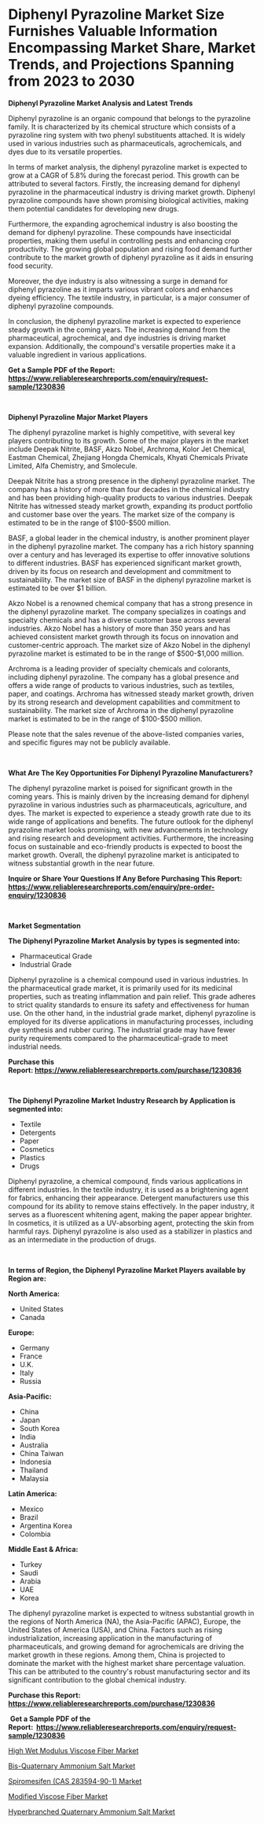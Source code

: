 <p><h1>Diphenyl Pyrazoline Market Size Furnishes Valuable Information Encompassing Market Share, Market Trends, and Projections Spanning from 2023 to 2030</h1></p><p><strong>Diphenyl Pyrazoline Market Analysis and Latest Trends</strong></p>
<p><p>Diphenyl pyrazoline is an organic compound that belongs to the pyrazoline family. It is characterized by its chemical structure which consists of a pyrazoline ring system with two phenyl substituents attached. It is widely used in various industries such as pharmaceuticals, agrochemicals, and dyes due to its versatile properties.</p><p>In terms of market analysis, the diphenyl pyrazoline market is expected to grow at a CAGR of 5.8% during the forecast period. This growth can be attributed to several factors. Firstly, the increasing demand for diphenyl pyrazoline in the pharmaceutical industry is driving market growth. Diphenyl pyrazoline compounds have shown promising biological activities, making them potential candidates for developing new drugs.</p><p>Furthermore, the expanding agrochemical industry is also boosting the demand for diphenyl pyrazoline. These compounds have insecticidal properties, making them useful in controlling pests and enhancing crop productivity. The growing global population and rising food demand further contribute to the market growth of diphenyl pyrazoline as it aids in ensuring food security.</p><p>Moreover, the dye industry is also witnessing a surge in demand for diphenyl pyrazoline as it imparts various vibrant colors and enhances dyeing efficiency. The textile industry, in particular, is a major consumer of diphenyl pyrazoline compounds.</p><p>In conclusion, the diphenyl pyrazoline market is expected to experience steady growth in the coming years. The increasing demand from the pharmaceutical, agrochemical, and dye industries is driving market expansion. Additionally, the compound's versatile properties make it a valuable ingredient in various applications.</p></p>
<p><strong>Get a Sample PDF of the Report:&nbsp; <a href="https://www.reliableresearchreports.com/enquiry/request-sample/1230836">https://www.reliableresearchreports.com/enquiry/request-sample/1230836</a></strong></p>
<p>&nbsp;</p>
<p><strong>Diphenyl Pyrazoline Major Market Players</strong></p>
<p><p>The diphenyl pyrazoline market is highly competitive, with several key players contributing to its growth. Some of the major players in the market include Deepak Nitrite, BASF, Akzo Nobel, Archroma, Kolor Jet Chemical, Eastman Chemical, Zhejiang Hongda Chemicals, Khyati Chemicals Private Limited, Alfa Chemistry, and Smolecule.</p><p>Deepak Nitrite has a strong presence in the diphenyl pyrazoline market. The company has a history of more than four decades in the chemical industry and has been providing high-quality products to various industries. Deepak Nitrite has witnessed steady market growth, expanding its product portfolio and customer base over the years. The market size of the company is estimated to be in the range of $100-$500 million.</p><p>BASF, a global leader in the chemical industry, is another prominent player in the diphenyl pyrazoline market. The company has a rich history spanning over a century and has leveraged its expertise to offer innovative solutions to different industries. BASF has experienced significant market growth, driven by its focus on research and development and commitment to sustainability. The market size of BASF in the diphenyl pyrazoline market is estimated to be over $1 billion.</p><p>Akzo Nobel is a renowned chemical company that has a strong presence in the diphenyl pyrazoline market. The company specializes in coatings and specialty chemicals and has a diverse customer base across several industries. Akzo Nobel has a history of more than 350 years and has achieved consistent market growth through its focus on innovation and customer-centric approach. The market size of Akzo Nobel in the diphenyl pyrazoline market is estimated to be in the range of $500-$1,000 million.</p><p>Archroma is a leading provider of specialty chemicals and colorants, including diphenyl pyrazoline. The company has a global presence and offers a wide range of products to various industries, such as textiles, paper, and coatings. Archroma has witnessed steady market growth, driven by its strong research and development capabilities and commitment to sustainability. The market size of Archroma in the diphenyl pyrazoline market is estimated to be in the range of $100-$500 million.</p><p>Please note that the sales revenue of the above-listed companies varies, and specific figures may not be publicly available.</p></p>
<p>&nbsp;</p>
<p><strong>What Are The Key Opportunities For Diphenyl Pyrazoline Manufacturers?</strong></p>
<p><p>The diphenyl pyrazoline market is poised for significant growth in the coming years. This is mainly driven by the increasing demand for diphenyl pyrazoline in various industries such as pharmaceuticals, agriculture, and dyes. The market is expected to experience a steady growth rate due to its wide range of applications and benefits. The future outlook for the diphenyl pyrazoline market looks promising, with new advancements in technology and rising research and development activities. Furthermore, the increasing focus on sustainable and eco-friendly products is expected to boost the market growth. Overall, the diphenyl pyrazoline market is anticipated to witness substantial growth in the near future.</p></p>
<p><strong>Inquire or Share Your Questions If Any Before Purchasing This Report: <a href="https://www.reliableresearchreports.com/enquiry/pre-order-enquiry/1230836">https://www.reliableresearchreports.com/enquiry/pre-order-enquiry/1230836</a></strong></p>
<p>&nbsp;</p>
<p><strong>Market Segmentation</strong></p>
<p><strong>The Diphenyl Pyrazoline Market Analysis by types is segmented into:</strong></p>
<p><ul><li>Pharmaceutical Grade</li><li>Industrial Grade</li></ul></p>
<p><p>Diphenyl pyrazoline is a chemical compound used in various industries. In the pharmaceutical grade market, it is primarily used for its medicinal properties, such as treating inflammation and pain relief. This grade adheres to strict quality standards to ensure its safety and effectiveness for human use. On the other hand, in the industrial grade market, diphenyl pyrazoline is employed for its diverse applications in manufacturing processes, including dye synthesis and rubber curing. The industrial grade may have fewer purity requirements compared to the pharmaceutical-grade to meet industrial needs.</p></p>
<p><strong>Purchase this Report:&nbsp;<a href="https://www.reliableresearchreports.com/purchase/1230836">https://www.reliableresearchreports.com/purchase/1230836</a></strong></p>
<p>&nbsp;</p>
<p><strong>The Diphenyl Pyrazoline Market Industry Research by Application is segmented into:</strong></p>
<p><ul><li>Textile</li><li>Detergents</li><li>Paper</li><li>Cosmetics</li><li>Plastics</li><li>Drugs</li></ul></p>
<p><p>Diphenyl pyrazoline, a chemical compound, finds various applications in different industries. In the textile industry, it is used as a brightening agent for fabrics, enhancing their appearance. Detergent manufacturers use this compound for its ability to remove stains effectively. In the paper industry, it serves as a fluorescent whitening agent, making the paper appear brighter. In cosmetics, it is utilized as a UV-absorbing agent, protecting the skin from harmful rays. Diphenyl pyrazoline is also used as a stabilizer in plastics and as an intermediate in the production of drugs.</p></p>
<p>&nbsp;</p>
<p><strong>In terms of Region, the Diphenyl Pyrazoline Market Players available by Region are:</strong></p>
<p>
    <p> <strong> North America: </strong>
        <ul>
            <li>United States</li>
            <li>Canada</li>
        </ul>
        </p> 
    <p> <strong> Europe: </strong>
        <ul>
            <li>Germany</li>
            <li>France</li>
            <li>U.K.</li>
            <li>Italy</li>
            <li>Russia</li>
        </ul>
        </p> 
    <p> <strong> Asia-Pacific: </strong>
        <ul>
            <li>China</li>
            <li>Japan</li>
            <li>South Korea</li>
            <li>India</li>
            <li>Australia</li>
            <li>China Taiwan</li>
            <li>Indonesia</li>
            <li>Thailand</li>
            <li>Malaysia</li>
        </ul>
        </p> 
    <p> <strong> Latin America: </strong>
        <ul>
            <li>Mexico</li>
            <li>Brazil</li>
            <li>Argentina Korea</li>
            <li>Colombia</li>
        </ul>
        </p> 
    <p> <strong> Middle East & Africa: </strong>
        <ul>
            <li>Turkey</li>
            <li>Saudi</li>
            <li>Arabia</li>
            <li>UAE</li>
            <li>Korea</li>
        </ul>
    </p>
    </p>
<p><p>The diphenyl pyrazoline market is expected to witness substantial growth in the regions of North America (NA), the Asia-Pacific (APAC), Europe, the United States of America (USA), and China. Factors such as rising industrialization, increasing application in the manufacturing of pharmaceuticals, and growing demand for agrochemicals are driving the market growth in these regions. Among them, China is projected to dominate the market with the highest market share percentage valuation. This can be attributed to the country's robust manufacturing sector and its significant contribution to the global chemical industry.</p></p>
<p><strong>Purchase this Report: <a href="https://www.reliableresearchreports.com/purchase/1230836">https://www.reliableresearchreports.com/purchase/1230836</a></strong></p>
<p>&nbsp;<strong>Get a Sample PDF of the Report:&nbsp;&nbsp;<a href="https://www.reliableresearchreports.com/enquiry/request-sample/1230836">https://www.reliableresearchreports.com/enquiry/request-sample/1230836</a></strong></p>
<p><strong></strong></p>
<p><p><a href="https://github.com/marloy8/Market-Research-Report-List-1/blob/main/high-wet-modulus-viscose-fiber-market.md">High Wet Modulus Viscose Fiber Market</a></p><p><a href="https://github.com/abdelrhmankishk22/Market-Research-Report-List-1/blob/main/bis-quaternary-ammonium-salt-market.md">Bis-Quaternary Ammonium Salt Market</a></p><p><a href="https://github.com/aliciawhite5576/Market-Research-Report-List-1/blob/main/spiromesifen-cas-283594-90-1-market.md">Spiromesifen (CAS 283594-90-1) Market</a></p><p><a href="https://github.com/mahnoor2003/Market-Research-Report-List-1/blob/main/modified-viscose-fiber-market.md">Modified Viscose Fiber Market</a></p><p><a href="https://github.com/maliyahmorrow6654/Market-Research-Report-List-1/blob/main/hyperbranched-quaternary-ammonium-salt-market.md">Hyperbranched Quaternary Ammonium Salt Market</a></p></p>